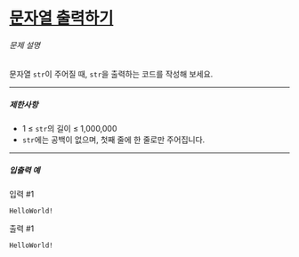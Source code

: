 # [문자열 출력하기](https://school.programmers.co.kr/learn/courses/30/lessons/181952)

###### 문제 설명

문자열 `str`이 주어질 때, `str`을 출력하는 코드를 작성해 보세요.

------

##### 제한사항

- 1 ≤ `str`의 길이 ≤ 1,000,000
- `str`에는 공백이 없으며, 첫째 줄에 한 줄로만 주어집니다.

------

##### 입출력 예

입력 #1

```
HelloWorld!
```

출력 #1

```
HelloWorld!
```